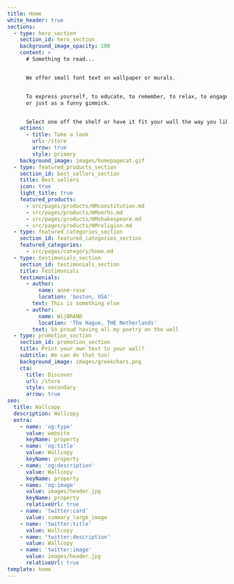 ```yaml
---
title: Home
white_header: true
sections:
  - type: hero_section
    section_id: hero_section
    background_image_opacity: 100
    content: >
      # Something to read...


      We offer small font text on wallpaper or murals.


      To express yourself, to educate, to remember, to relax, to engage visitors
      or just as a funny gimmick.


      Select one off the shelf or have it fit your wall the way you like it.
    actions:
      - title: Take a look
        url: /store
        arrow: true
        style: primary
    background_image: images/homepagecat.gif
  - type: featured_products_section
    section_id: best_sellers_section
    title: Best sellers
    icon: true
    light_title: true
    featured_products:
      - src/pages/products/HMconstitution.md
      - src/pages/products/HMverbs.md
      - src/pages/products/HMshakespeare.md
      - src/pages/products/HMreligion.md
  - type: featured_categories_section
    section_id: featured_categories_section
    featured_categories:
      - src/pages/category/home.md
  - type: testimonials_section
    section_id: testimonials_section
    title: Testimonials
    testimonials:
      - author:
          name: anne-rose
          location: 'boston, USA'
        text: This is something else
      - author:
          name: WijBRAND
          location: 'The Hague, THE Netherlands'
        text: So proud having all my poetry on the wall
  - type: promotion_section
    section_id: promotion_section
    title: Print your own text to your wall?
    subtitle: We can do that too!
    background_image: images/greekchars.png
    cta:
      title: Discover
      url: /store
      style: secondary
      arrow: true
seo:
  title: Wallcopy
  description: Wallcopy
  extra:
    - name: 'og:type'
      value: website
      keyName: property
    - name: 'og:title'
      value: Wallcopy
      keyName: property
    - name: 'og:description'
      value: Wallcopy
      keyName: property
    - name: 'og:image'
      value: images/header.jpg
      keyName: property
      relativeUrl: true
    - name: 'twitter:card'
      value: summary_large_image
    - name: 'twitter:title'
      value: Wallcopy
    - name: 'twitter:description'
      value: Wallcopy
    - name: 'twitter:image'
      value: images/header.jpg
      relativeUrl: true
template: home
---
```

